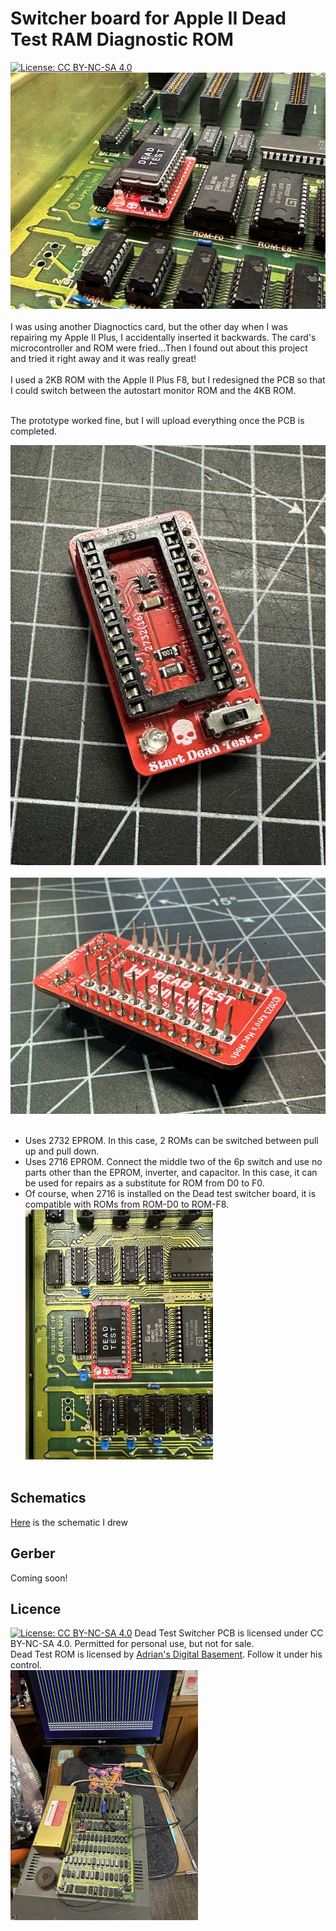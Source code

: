 # Switcher board for Apple II Dead Test RAM Diagnostic ROM
[![License: CC BY-NC-SA 4.0](https://img.shields.io/badge/License-CC%20BY--NC--SA%204.0-lightgrey.svg)](https://creativecommons.org/licenses/by-nc-sa/4.0/)
<br>
<img src="Pictures/IMG_8812.jpeg" width="520px"><BR><BR>
I was using another Diagnoctics card, but the other day when I was repairing my Apple II Plus, I accidentally inserted it backwards. The card's microcontroller and ROM were fried...Then I found out about this project and tried it right away and it was really great!<BR><BR>I used a 2KB ROM with the Apple II Plus F8, but I redesigned the PCB so that I could switch between the autostart monitor ROM and the 4KB ROM.<BR><BR>

The prototype worked fine, but I will upload everything once the PCB is completed.<BR>

<img src="Pictures/IMG_9268.jpeg" width="520px"><BR><BR>
<img src="Pictures/IMG_9269.jpeg" width="520px"><BR><BR>

- Uses 2732 EPROM. In this case, 2 ROMs can be switched between pull up and pull down.<BR>
- Uses 2716 EPROM. Connect the middle two of the 6p switch and use no parts other than the EPROM, inverter, and capacitor. In this case, it can be used for repairs as a substitute for ROM from D0 to F0.<BR>
- Of course, when 2716 is installed on the Dead test switcher board, it is compatible with ROMs from ROM-D0 to ROM-F8.<BR>
<img src="Pictures/IMG_8811.jpeg" width="300px"><BR><BR>
## Schematics

[Here](Dead_Test_Switcher_1.1a.pdf) is the schematic I drew

## Gerber

Coming soon!

## Licence

[![License: CC BY-NC-SA 4.0](https://img.shields.io/badge/License-CC%20BY--NC--SA%204.0-lightgrey.svg)](https://creativecommons.org/licenses/by-nc-sa/4.0/)
Dead Test Switcher PCB is licensed under CC BY-NC-SA 4.0. Permitted for personal use, but not for sale.<BR>
Dead Test ROM is licensed by [Adrian's Digital Basement](https://adriansbasement.com). Follow it under his control.<BR>
<img src="Pictures/IMG_8808.jpeg" width="300px">



